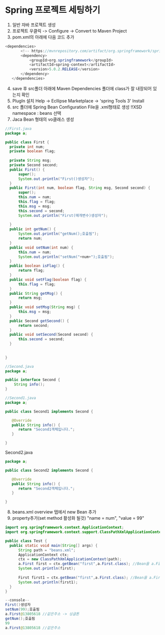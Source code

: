 
# Spring 프로젝트 세팅하기
 1. 일반 자바 프로젝트 생성
 2. 프로젝트 우클릭 -> Configure -> Convert to Maven Project
 3. pom.xml의 <version>아래에 다음 코드 추가
 ```java
<dependencies>
		<!-- https://mvnrepository.com/artifact/org.springframework/spring-context -->
		<dependency>
			<groupId>org.springframework</groupId>
			<artifactId>spring-context</artifactId>
			<version>5.0.2.RELEASE</version>
		</dependency>
	</dependencies>
```
 4. save 후 src폴더 아래에 Maven Dependencies 폴더에 class가 잘 내장되어 있는지 확인
 5. PlugIn 설치 
 Help -> Ecllipse Marketplace -> 'spring Tools 3' Install
 6. src 폴더에 Spring Bean Configuration File을 .xml형태로 생성
  !!XSD namespace : beans 선택
  7. Jaca Bean 형태의 vo클래스 생성
  ```java
  //First.java
  package a;

public class First {
	private int num;
	private boolean flag;
	
	private String msg;
	private Second second;
	public First() {
		super();
		System.out.println("First()생성자");
	}
	public First(int num, boolean flag, String msg, Second second) {
		super();
		this.num = num;
		this.flag = flag;
		this.msg = msg;
		this.second = second;
		System.out.println("First(매개변수)생성자");
	
	}
	public int getNum() {
		System.out.println("getNum();호출됨");
		return num;
	}
	public void setNum(int num) {
		this.num = num;
		System.out.println("setNum("+num+");호출됨");
	}
	public boolean isFlag() {
		return flag;
	}
	public void setFlag(boolean flag) {
		this.flag = flag;
	}
	public String getMsg() {
		return msg;
	}
	public void setMsg(String msg) {
		this.msg = msg;
	}
	public Second getSecond() {
		return second;
	}
	public void setSecond(Second second) {
		this.second = second;
	}
	
	
}
```
```java
//Second.java
package a;

public interface Second {
	String info();
}
```
```java
//Second1.java
package a;

public class Second1 implements Second {

   @Override
   public String info() {
      return "Second1객체입니다.";
   }

}
```
Second2.java
```java
package a;

public class Second2 implements Second {

   @Override
   public String info() {
      return "Second2객체입니다.";
   }

}

 ```
  8. beans.xml overview 탭에서 new Bean 추가
  9. property추가(set method 활성화 될것)
  "name = num", "value = 99" 
  ```java
 import org.springframework.context.ApplicationContext;
import org.springframework.context.support.ClassPathXmlApplicationContext;

public class Test {
	public static void main(String[] args) {
		String path = "beans.xml";
		ApplicationContext ctx;
		ctx = new ClassPathXmlApplicationContext(path);
		a.First first = ctx.getBean("first",a.First.class); //Bean을 a.First 클래스로 다운 캐스팅.
		System.out.println(first);
		
		First first1 = ctx.getBean("first",a.First.class); //Bean을 a.First 클래스로 다운 캐스팅.
		System.out.println(first1);
	}
}
```
```java
--console--
First()생성자
setNum(99);호출됨
a.First@13805618 //같은주소 -> 싱글톤
getNum();호출됨
99
a.First@13805618 //같은주소
```
  
   
<!--stackedit_data:
eyJoaXN0b3J5IjpbLTExMzEwNDkyODMsLTMwNzcxNTI4NCwxOT
gyMTM0NDI5LC0xOTY0OTA5ODQzLC00MDM4NjIwMDMsLTI2MjE3
NDk1OSwtNDgyNDAyMjI4LDU1ODU0OTkzOCwtNjUxNTc0MDg4XX
0=
-->